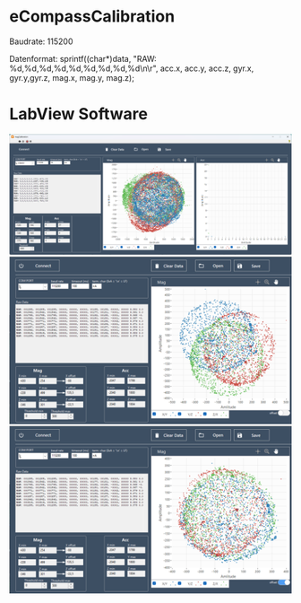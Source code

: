 # eCompassCalibration

Baudrate:    115200

Datenformat:  sprintf((char*)data, "RAW: %d,%d,%d,%d,%d,%d,%d,%d,%d\n\r", acc.x, acc.y, acc.z, gyr.x, gyr.y,gyr.z, mag.x, mag.y, mag.z);


# LabView Software

<img src="./pict/main_1.png">

<img src="./pict/main_2.png">


<img src="./pict/main_2_compensation.png">
